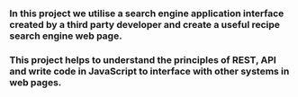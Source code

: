 <h3>In this project we utilise a search engine application interface created by a third party developer and create a useful recipe search engine web page.<h3>
<h3>This project helps to understand the principles of REST, API and write code in JavaScript to interface with other systems in web pages.</h3>
